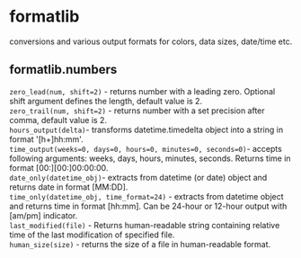 # formatlib
conversions and various output formats for colors, data sizes, date/time etc.

## formatlib.numbers

`zero_lead(num, shift=2)` - returns number with a leading zero. Optional shift argument defines the length, default value is 2.  
`zero_trail(num, shift=2)` - returns number with a set precision after comma, default value is 2.  
`hours_output(delta)`- transforms datetime.timedelta object into a string in format '[h+]hh:mm'.  
`time_output(weeks=0, days=0, hours=0, minutes=0, seconds=0)`- accepts following arguments: weeks, days, hours, minutes, seconds. Returns time in format [00:][00:]00:00:00.  
`date_only(datetime_obj)`- extracts from datetime (or date) object and returns date in format [MM:DD].  
`time_only(datetime_obj, time_format=24)` - extracts from datetime object and returns time in format [hh:mm]. Can be 24-hour or 12-hour output with [am/pm] indicator.  
`last_modified(file)` - Returns human-readable string containing relative time of the last modification of specified file.  
`human_size(size)` - returns the size of a file in human-readable format.  
